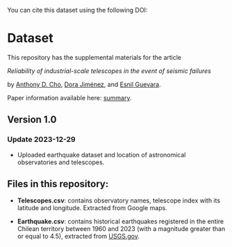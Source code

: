 You can cite this dataset using the following DOI:


# Dataset

This repository has the supplemental materials for the article

*Reliability of industrial-scale telescopes in the event of seismic failures*

by [Anthony D. Cho](https://www.researchgate.net/profile/Anthony-Cho-Lo), [Dora Jiménez](https://www.researchgate.net/profile/Dora-Jimenez-Alvarez), and [Esnil Guevara](https://www.researchgate.net/profile/Esnil-Guevara-3).

Paper information available here: [summary]().

## Version 1.0

### Update 2023-12-29
- Uploaded earthquake dataset and location of astronomical observatories and telescopes.

## Files in this repository:

- **Telescopes.csv**: contains observatory names, telescope index with its latitude and longitude. Extracted from Google maps.

- **Earthquake.csv**: contains historical earthquakes registered in the entire Chilean territory between 1960 and 2023 (with a magnitude greater than or equal to 4.5), extracted from [USGS.gov](https://www.usgs.gov/).


